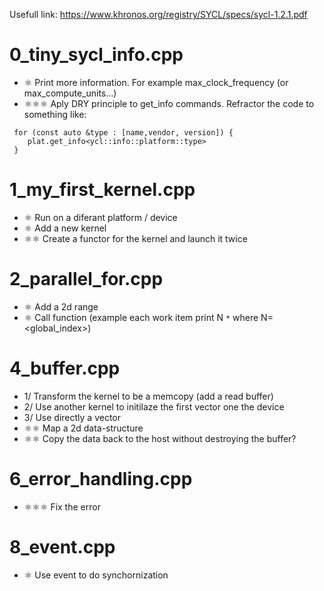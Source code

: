 Usefull link:
https://www.khronos.org/registry/SYCL/specs/sycl-1.2.1.pdf

# 0_tiny_sycl_info.cpp
   
-  ⚛ Print more information. For example max_clock_frequency (or max_compute_units...)
- ⚛⚛⚛ Aply DRY principle to get_info commands. Refractor the code to something like:
```
 for (const auto &type : [name,vendor, version]) {
    plat.get_info<ycl::info::platform::type> 
 }
```

# 1_my_first_kernel.cpp

- ⚛ Run on a diferant platform / device
- ⚛ Add a new kernel
- ⚛⚛ Create a functor for the kernel and launch it twice

# 2_parallel_for.cpp

- ⚛ Add a 2d range
- ⚛ Call function  (example each work item print N `*` where N=<global_index>)

# 4_buffer.cpp
- 1/ Transform the kernel to be a memcopy (add a read buffer)
- 2/ Use another kernel to initilaze the first vector one the device
- 3/ Use directly a vector
- ⚛⚛ Map a 2d data-structure
- ⚛⚛ Copy the data back to the host without destroying the buffer?

# 6_error_handling.cpp
- ⚛⚛⚛ Fix the error

# 8_event.cpp
- ⚛ Use event to do synchornization
